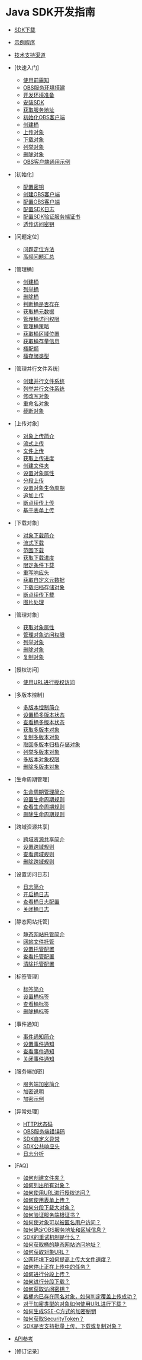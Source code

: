 # Java SDK开发指南

-   [SDK下载](SDK下载.md)
-   [示例程序](示例程序.md)
-   [技术支持渠道](技术支持渠道.md)
-   [快速入门]
    -   [使用前需知](使用前需知.md)
    -   [OBS服务环境搭建](OBS服务环境搭建.md)
    -   [开发环境准备](开发环境准备.md)
    -   [安装SDK](安装SDK.md)
    -   [获取服务地址](获取服务地址.md)
    -   [初始化OBS客户端](初始化OBS客户端.md)
    -   [创建桶](创建桶(入门).md)
    -   [上传对象](上传对象(入门).md)
    -   [下载对象](下载对象(入门).md)
    -   [列举对象](列举对象(入门).md)
    -   [删除对象](删除对象(入门).md)
    -   [OBS客户端通用示例](OBS客户端通用示例.md)

-   [初始化]
    -   [配置密钥](配置密钥.md)
    -   [创建OBS客户端](创建OBS客户端.md)
    -   [配置OBS客户端](配置OBS客户端.md)
    -   [配置SDK日志](配置SDK日志.md)
    -   [配置SDK验证服务端证书](配置SDK验证服务端证书.md)
    -   [透传访问密钥](透传访问密钥.md)

-   [问题定位]
    -   [问题定位方法](问题定位方法.md)
    -   [高频问题汇总](高频问题汇总.md)

-   [管理桶]
    -   [创建桶](创建桶.md)
    -   [列举桶](列举桶.md)
    -   [删除桶](删除桶.md)
    -   [判断桶是否存在](判断桶是否存在.md)
    -   [获取桶元数据](获取桶元数据.md)
    -   [管理桶访问权限](管理桶访问权限.md)
    -   [管理桶策略](管理桶策略.md)
    -   [获取桶区域位置](获取桶区域位置.md)
    -   [获取桶存量信息](获取桶存量信息.md)
    -   [桶配额](桶配额.md)
    -   [桶存储类型](桶存储类型.md)

-   [管理并行文件系统]
    -   [创建并行文件系统](创建并行文件系统.md)
    -   [列举并行文件系统](列举并行文件系统.md)
    -   [修改写对象](修改写对象.md)
    -   [重命名对象](重命名对象.md)
    -   [截断对象](截断对象.md)

-   [上传对象]
    -   [对象上传简介](对象上传简介.md)
    -   [流式上传](流式上传.md)
    -   [文件上传](文件上传.md)
    -   [获取上传进度](获取上传进度.md)
    -   [创建文件夹](创建文件夹.md)
    -   [设置对象属性](设置对象属性.md)
    -   [分段上传](分段上传.md)
    -   [设置对象生命周期](设置对象生命周期.md)
    -   [追加上传](追加上传.md)
    -   [断点续传上传](断点续传上传.md)
    -   [基于表单上传](基于表单上传.md)

-   [下载对象]
    -   [对象下载简介](对象下载简介.md)
    -   [流式下载](流式下载.md)
    -   [范围下载](范围下载.md)
    -   [获取下载进度](获取下载进度.md)
    -   [限定条件下载](限定条件下载.md)
    -   [重写响应头](重写响应头.md)
    -   [获取自定义元数据](获取自定义元数据.md)
    -   [下载归档存储对象](下载归档存储对象.md)
    -   [断点续传下载](断点续传下载.md)
    -   [图片处理](图片处理.md)

-   [管理对象]
    -   [获取对象属性](获取对象属性.md)
    -   [管理对象访问权限](管理对象访问权限.md)
    -   [列举对象](列举对象.md)
    -   [删除对象](删除对象.md)
    -   [复制对象](复制对象.md)

-   [授权访问]
    -   [使用URL进行授权访问](使用URL进行授权访问.md)

-   [多版本控制]
    -   [多版本控制简介](多版本控制简介.md)
    -   [设置桶多版本状态](设置桶多版本状态.md)
    -   [查看桶多版本状态](查看桶多版本状态.md)
    -   [获取多版本对象](获取多版本对象.md)
    -   [复制多版本对象](复制多版本对象.md)
    -   [取回多版本归档存储对象](取回多版本归档存储对象.md)
    -   [列举多版本对象](列举多版本对象.md)
    -   [多版本对象权限](多版本对象权限.md)
    -   [删除多版本对象](删除多版本对象.md)

-   [生命周期管理]
    -   [生命周期管理简介](生命周期管理简介.md)
    -   [设置生命周期规则](设置生命周期规则.md)
    -   [查看生命周期规则](查看生命周期规则.md)
    -   [删除生命周期规则](删除生命周期规则.md)

-   [跨域资源共享]
    -   [跨域资源共享简介](跨域资源共享简介.md)
    -   [设置跨域规则](设置跨域规则.md)
    -   [查看跨域规则](查看跨域规则.md)
    -   [删除跨域规则](删除跨域规则.md)

-   [设置访问日志]
    -   [日志简介](日志简介.md)
    -   [开启桶日志](开启桶日志.md)
    -   [查看桶日志配置](查看桶日志配置.md)
    -   [关闭桶日志](关闭桶日志.md)

-   [静态网站托管]
    -   [静态网站托管简介](静态网站托管简介.md)
    -   [网站文件托管](网站文件托管.md)
    -   [设置托管配置](设置托管配置.md)
    -   [查看托管配置](查看托管配置.md)
    -   [清除托管配置](清除托管配置.md)

-   [标签管理]
    -   [标签简介](标签简介.md)
    -   [设置桶标签](设置桶标签.md)
    -   [查看桶标签](查看桶标签.md)
    -   [删除桶标签](删除桶标签.md)

-   [事件通知]
    -   [事件通知简介](事件通知简介.md)
    -   [设置事件通知](设置事件通知.md)
    -   [查看事件通知](查看事件通知.md)
    -   [关闭事件通知](关闭事件通知.md)

-   [服务端加密]
    -   [服务端加密简介](服务端加密简介.md)
    -   [加密说明](加密说明.md)
    -   [加密示例](加密示例.md)

-   [异常处理]
    -   [HTTP状态码](HTTP状态码.md)
    -   [OBS服务端错误码](OBS服务端错误码.md)
    -   [SDK自定义异常](SDK自定义异常.md)
    -   [SDK公共响应头](SDK公共响应头.md)
    -   [日志分析](日志分析.md)

-   [FAQ]
    -   [如何创建文件夹？](如何创建文件夹.md)
    -   [如何列出所有对象？](如何列出所有对象.md)
    -   [如何使用URL进行授权访问？](如何使用URL进行授权访问.md)
    -   [如何使用表单上传？](如何使用表单上传.md)
    -   [如何分段下载大对象？](如何分段下载大对象.md)
    -   [如何验证服务端根证书？](如何验证服务端根证书.md)
    -   [如何使对象可以被匿名用户访问？](如何使对象可以被匿名用户访问.md)
    -   [如何确定OBS服务地址和区域信息？](如何确定OBS服务地址和区域信息.md)
    -   [SDK的重试机制是什么？](SDK的重试机制是什么.md)
    -   [如何获取桶的静态网站访问地址？](如何获取桶的静态网站访问地址.md)
    -   [如何获取对象URL？](如何获取对象URL.md)
    -   [公网环境下如何提高上传大文件速度？](公网环境下如何提高上传大文件速度.md)
    -   [如何停止正在上传中的任务？](如何停止正在上传中的任务.md)
    -   [如何进行分段上传？](如何进行分段上传.md)
    -   [如何进行分段下载？](如何进行分段下载.md)
    -   [如何获取访问密钥？](如何获取访问密钥.md)
    -   [若桶内已存在同名对象，如何判定覆盖上传成功？](若桶内已存在同名对象-如何判定覆盖上传成功.md)
    -   [对于加密类型的对象如何使用URL进行下载？](对于加密类型的对象如何使用URL进行下载.md)
    -   [如何生成SSE-C方式的加密秘钥](如何生成SSE-C方式的加密秘钥.md)
    -   [如何获取SecurityToken？](如何获取SecurityToken.md)
    -   [SDK是否支持批量上传、下载或复制对象？](SDK是否支持批量上传-下载或复制对象.md)

-   [API参考](API参考.md)
-   [修订记录]


